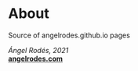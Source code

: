 # About

Source of angelrodes.github.io pages

*Ángel Rodés, 2021*\
[**angelrodes.com**](https://angelrodes.com)
